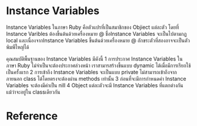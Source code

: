 # Instance Variables
  Instance Variables ในภาษา Ruby คือตัวแปรที่เป็นสมาชิกของ Objiect แต่ละตัว โดยที่ Instance Varibles ต้องขึ้นต้นด้วยเครื่องหมาย @ ชื่อInstance Variables จะเป็นไปตามกฏ local และเนื่องจากInstance Variables ขึ้นต้นด้วยเครื่องหมาย @ อักขระตัวที่สองอาจจะเป็นตัวพิมพืใหญ่ได้

  คุณสมบัติพื้นฐานของ Instance Variables มีดังนี้
    1 การประกาศ Instance Variables ในภาษา Ruby ไม่จำเป็นจะต้องประกาศล่วงหน้า เราสามารสร้างขึ้นแบบ dynamic ได้เมื่อมีการเรียกใช้เป็นครั้งแรก
    2 การเข้าถึง Instance Variables จะเป็นแบบ private ไม่สามารถเข้าถึงจากภายนอก class ได้โดยตรงจะต้องผ่าน methods เท่านั้น
    3 ก่อนที่จะมีการกำหนดค่า Instance Variables จะต้องมีค่าเป็น nill
    4 Object แต่ละตัวจะมี Instance Variables ที่แตกต่างกันแม้ว่าจะอยู่ใน classเดียวกัน
# Reference 




